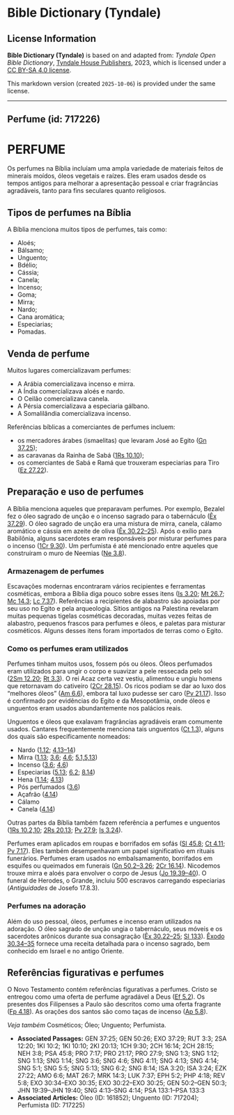 # Bible Dictionary (Tyndale)

## License Information

**Bible Dictionary (Tyndale)** is based on and adapted from: _Tyndale Open Bible Dictionary_, [Tyndale House Publishers](https://tyndaleopenresources.com/), 2023, which is licensed under a [CC BY-SA 4.0 license](https://creativecommons.org/licenses/by-sa/4.0/legalcode.en).

This markdown version (created `2025-10-06`) is provided under the same license.



--------------------------------

## Perfume (id: 717226)

PERFUME
=======

Os perfumes na Bíblia incluíam uma ampla variedade de materiais feitos de minerais moídos, óleos vegetais e raízes. Eles eram usados desde os tempos antigos para melhorar a apresentação pessoal e criar fragrâncias agradáveis, tanto para fins seculares quanto religiosos.

Tipos de perfumes na Bíblia
---------------------------

A Bíblia menciona muitos tipos de perfumes, tais como:

* Aloés;
* Bálsamo;
* Unguento;
* Bdélio;
* Cássia;
* Canela;
* Incenso;
* Goma;
* Mirra;
* Nardo;
* Cana aromática;
* Especiarias;
* Pomadas.

Venda de perfume
----------------

Muitos lugares comercializavam perfumes:

* A Arábia comercializava incenso e mirra.
* A Índia comercializava aloés e nardo.
* O Ceilão comercializava canela.
* A Pérsia comercializava a especiaria gálbano.
* A Somalilândia comercializava incenso.

Referências bíblicas a comerciantes de perfumes incluem:

* os mercadores árabes (ismaelitas) que levaram José ao Egito ([Gn 37\.25](https://ref.ly/Gen37:25));
* as caravanas da Rainha de Sabá ([1Rs 10\.10](https://ref.ly/1Kgs10:10));
* os comerciantes de Sabá e Ramá que trouxeram especiarias para Tiro ([Ez 27\.22](https://ref.ly/Ezek27:22)).

Preparação e uso de perfumes
----------------------------

A Bíblia menciona aqueles que preparavam perfumes. Por exemplo, Bezalel fez o óleo sagrado de unção e o incenso sagrado para o tabernáculo ([Êx 37\.29](https://ref.ly/Exod37:29)). O óleo sagrado de unção era uma mistura de mirra, canela, cálamo aromático e cássia em azeite de oliva ([Êx 30\.22–25](https://ref.ly/Exod30:22-Exod30:25)). Após o exílio para Babilônia, alguns sacerdotes eram responsáveis por misturar perfumes para o incenso ([1Cr 9\.30](https://ref.ly/1Chr9:30)). Um perfumista é até mencionado entre aqueles que construíram o muro de Neemias ([Ne 3\.8](https://ref.ly/Neh3:8)).

### Armazenagem de perfumes

Escavações modernas encontraram vários recipientes e ferramentas cosméticas, embora a Bíblia diga pouco sobre esses itens ([Is 3\.20](https://ref.ly/Isa3:20); [Mt 26\.7](https://ref.ly/Matt26:7); [Mc 14\.3](https://ref.ly/Mark14:3); [Lc 7\.37](https://ref.ly/Luke7:37)). Referências a recipientes de alabastro são apoiadas por seu uso no Egito e pela arqueologia. Sítios antigos na Palestina revelaram muitas pequenas tigelas cosméticas decoradas, muitas vezes feitas de alabastro, pequenos frascos para perfumes e óleos, e paletas para misturar cosméticos. Alguns desses itens foram importados de terras como o Egito.

### Como os perfumes eram utilizados

Perfumes tinham muitos usos, fossem pós ou óleos. Óleos perfumados eram utilizados para ungir o corpo e suavizar a pele ressecada pelo sol ([2Sm 12\.20](https://ref.ly/2Sam12:20); [Rt 3\.3](https://ref.ly/Ruth3:3)). O rei Acaz certa vez vestiu, alimentou e ungiu homens que retornavam do cativeiro ([2Cr 28\.15](https://ref.ly/2Chr28:15)). Os ricos podiam se dar ao luxo dos “melhores óleos” ([Am 6\.6](https://ref.ly/Amos6:6)), embora tal luxo pudesse ser caro ([Pv 21\.17](https://ref.ly/Prov21:17)). Isso é confirmado por evidências do Egito e da Mesopotâmia, onde óleos e unguentos eram usados abundantemente nos palácios reais.

Unguentos e óleos que exalavam fragrâncias agradáveis eram comumente usados. Cantares frequentemente menciona tais unguentos ([Ct 1\.3](https://ref.ly/Song1:3)), alguns dos quais são especificamente nomeados:

* Nardo ([1\.12](https://ref.ly/Song1:12); [4\.13–14](https://ref.ly/Song4:13-Song4:14))
* Mirra ([1\.13](https://ref.ly/Song1:13); [3\.6](https://ref.ly/Song3:6); [4\.6](https://ref.ly/Song4:6); [5\.1,5,13](https://ref.ly/Song5:1,Song5:5,Song5:13))
* Incenso ([3\.6](https://ref.ly/Song3:6); [4\.6](https://ref.ly/Song4:6))
* Especiarias ([5\.13](https://ref.ly/Song5:13); [6\.2](https://ref.ly/Song6:2); [8\.14](https://ref.ly/Song8:14))
* Hena ([1\.14](https://ref.ly/Song1:14); [4\.13](https://ref.ly/Song4:13))
* Pós perfumados ([3\.6](https://ref.ly/Song3:6))
* Açafrão ([4\.14](https://ref.ly/Song4:14))
* Cálamo
* Canela ([4\.14](https://ref.ly/Song4:14))

Outras partes da Bíblia também fazem referência a perfumes e unguentos ([1Rs 10\.2,10](https://ref.ly/1Kgs10:2,1Kgs10:10); [2Rs 20\.13](https://ref.ly/2Kgs20:13); [Pv 27\.9](https://ref.ly/Prov27:9); [Is 3\.24](https://ref.ly/Isa3:24)).

Perfumes eram aplicados em roupas e borrifados em sofás ([Sl 45\.8](https://ref.ly/Ps45:8); [Ct 4\.11](https://ref.ly/Song4:11); [Pv 7\.17](https://ref.ly/Prov7:17)). Eles também desempenhavam um papel significativo em rituais funerários. Perfumes eram usados no embalsamamento, borrifados em esquifes ou queimados em funerais ([Gn 50\.2–3,26](https://ref.ly/Gen50:2-Gen50:3); [2Cr 16\.14](https://ref.ly/2Chr16:14)). Nicodemos trouxe mirra e aloés para envolver o corpo de Jesus ([Jo 19\.39–40](https://ref.ly/John19:39-John19:40)). O funeral de Herodes, o Grande, incluiu 500 escravos carregando especiarias (*Antiguidades* de Josefo 17\.8\.3\).

### Perfumes na adoração

Além do uso pessoal, óleos, perfumes e incenso eram utilizados na adoração. O óleo sagrado de unção ungia o tabernáculo, seus móveis e os sacerdotes arônicos durante sua consagração ([Êx 30\.22–25](https://ref.ly/Exod30:22-Exod30:25); [Sl 133](https://ref.ly/Ps133:1-Ps133:3)). [Êxodo 30\.34–35](https://ref.ly/Exod30:34-Exod30:35) fornece uma receita detalhada para o incenso sagrado, bem conhecido em Israel e no antigo Oriente.

Referências figurativas e perfumes
----------------------------------

O Novo Testamento contém referências figurativas a perfumes. Cristo se entregou como uma oferta de perfume agradável a Deus ([Ef 5\.2](https://ref.ly/Eph5:2)). Os presentes dos Filipenses a Paulo são descritos como uma oferta fragrante ([Fp 4\.18](https://ref.ly/Phil4:18)). As orações dos santos são como taças de incenso ([Ap 5\.8](https://ref.ly/Rev5:8)).

*Veja também* Cosméticos; Óleo; Unguento; Perfumista.

* **Associated Passages:** GEN 37:25; GEN 50:26; EXO 37:29; RUT 3:3; 2SA 12:20; 1KI 10:2; 1KI 10:10; 2KI 20:13; 1CH 9:30; 2CH 16:14; 2CH 28:15; NEH 3:8; PSA 45:8; PRO 7:17; PRO 21:17; PRO 27:9; SNG 1:3; SNG 1:12; SNG 1:13; SNG 1:14; SNG 3:6; SNG 4:6; SNG 4:11; SNG 4:13; SNG 4:14; SNG 5:1; SNG 5:5; SNG 5:13; SNG 6:2; SNG 8:14; ISA 3:20; ISA 3:24; EZK 27:22; AMO 6:6; MAT 26:7; MRK 14:3; LUK 7:37; EPH 5:2; PHP 4:18; REV 5:8; EXO 30:34–EXO 30:35; EXO 30:22–EXO 30:25; GEN 50:2–GEN 50:3; JHN 19:39–JHN 19:40; SNG 4:13–SNG 4:14; PSA 133:1–PSA 133:3
* **Associated Articles:** Óleo (ID: 161852); Unguento (ID: 717204); Perfumista (ID: 717225)

